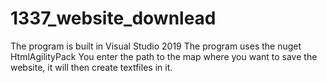 # 1337_website_downlead
The program is built in Visual Studio 2019
The program uses the nuget HtmlAgilityPack
You enter the path to the map where you want to save the website, it will then create textfiles in it.

